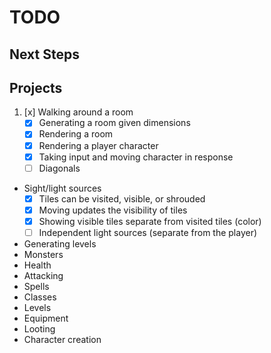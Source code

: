 # TODO
## Next Steps

## Projects
1. [x] Walking around a room
	- [x] Generating a room given dimensions
	- [x] Rendering a room
	- [x] Rendering a player character
	- [x] Taking input and moving character in response
	- [ ] Diagonals
* Sight/light sources
	- [x] Tiles can be visited, visible, or shrouded
	- [x] Moving updates the visibility of tiles
	- [x] Showing visible tiles separate from visited tiles (color)
	- [ ] Independent light sources (separate from the player)
* Generating levels
* Monsters
* Health
* Attacking
* Spells
* Classes
* Levels
* Equipment
* Looting
* Character creation